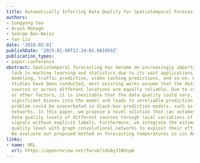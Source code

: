 ```yaml
---
title: Automatically Inferring Data Quality for Spatiotemporal Forecasting
authors:
- Sungyong Seo
- Arash Mohegh
- George Ban-Weiss
- Yan Liu
date: '2018-02-01'
publishDate: '2025-01-08T12:24:01.681059Z'
publication_types:
- paper-conference
abstract: Spatiotemporal forecasting has become an increasingly important prediction
  task in machine learning and statistics due to its vast applications, such as climate
  modeling, traffic prediction, video caching predictions, and so on. While numerous
  studies have been conducted, most existing works assume that the data from different
  sources or across different locations are equally reliable. Due to cost, accessibility,
  or other factors, it is inevitable that the data quality could vary, which introduces
  significant biases into the model and leads to unreliable prediction results. The
  problem could be exacerbated in black-box prediction models, such as deep neural
  networks. In this paper, we propose a novel solution that can automatically infer
  data quality levels of different sources through local variations of spatiotemporal
  signals without explicit labels. Furthermore, we integrate the estimate of data
  quality level with graph convolutional networks to exploit their efficient structures.
  We evaluate our proposed method on forecasting temperatures in Los Angeles.
links:
- name: URL
  url: https://openreview.net/forum?id=ByJIWUnpW
---
```

